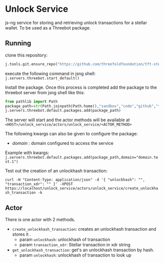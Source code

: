 # Unlock Service

js-ng service for storing and retrieving unlock transactions for a stellar wallet.
To be used as a Threebot package.

## Running

clone this repository:

```python
j.tools.git.ensure_repo("https://github.com/threefoldfoundation/tft-stellar.git")
```

execute the following command in jsng shell:
`j.servers.threebot.start_default()`

Install the package.
Once this process is completed add the package to the threebot server from jsng shell like this:

```python
from pathlib import Path
package_path=str(Path.joinpath(Path.home(),"sandbox","code","github","threefoldfoundation","tft-stellar","ThreeBotPackages","unlock_service"))
j.servers.threebot.default.packages.add(package_path)
```

The server will start and the actor methods will be available at `<HOST>/unlock_service/actors/unlock_service/<ACTOR_METHOD>`

The following kwargs can also be given to configure the package:

- *domain* : domain configured to access the service

Example with kwargs:
`j.servers.threebot.default.packages.add(package_path,domain="domain.test.1")`


Test out the creation of an unlockhash transaction:

`curl -H "Content-Type: application/json" -d '{ "unlockhash": "", "transaction_xdr": "" }' -XPOST https://localhost/unlock_service/actors/unlock_service/create_unlockhash_transaction -k`

## Actor

There is one actor with 2 methods.

- `create_unlockhash_transaction`: creates an unlockhash transaction and stores it .
  - param `unlockhash`: unlockhash of transaction
  - param `transaction_xdr`: Stellar transaction in xdr string
- `get_unlockhash_transaction`: get's an unlockhash transaction by hash.
  - param `unlockhash`: unlockhash of transaction to look up

